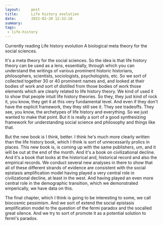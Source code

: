 ```yaml
---
layout:     post
title:      Life history evolution
date:       2022-02-20 12:32:18
summary:    
tags:
 - life-history
---
```


Currently reading Life history evolution A biological meta theory for the social sciences.

It's a meta theory for the social sciences. So the idea is that life history theory can be used as a lens, essentially, through which you can understand the writings of various prominent historic historians, philosophers, scientists, sociologists, psychologists, etc. So we sort of collected together 30 or 40 prominent names and, and looked at their bodies of work and sort of distilled from those bodies of work those elements which are clearly related to life history theory. We kind of used it to show that people intuit life history theories. So they, they just kind of rock it, you know, they get it at this very fundamental level. And even if they don't have the explicit framework, they they still see it. They see tradeoffs. They see, you know, the archetypes of life history and everything. So we just wanted to make that point. But it is really a sort of a good synthesizing framework for understanding social science and philosophy and things like that.

But the new book is I think, better. I think he's much more clearly written than the life history book, which I think is sort of unnecessarily prolics in places. This new book is, is coming up with the same publishers, um, and it will be out at the end of the month. And it's a book on civilizational decline. And it's a book that looks at the historical and, historical record and also the empirical records. We conduct several new analyses in there to show that all of these different strands of evidence are consistent with the social epistasis amplification model having played a very central role in civilizational decline, at least in the west. And having played an even more central role in the demographic transition, which we demonstrated emperically, we have data on this.

The final chapter, which I think is going to be interesting to some, we call biocosmic pessimism. And we sort of extend the social epistasis amplification model to the question of the fermi paradox and the socalled great silence. And we try to sort of promote it as a potential solution to fermi's paradox.